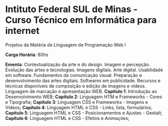 # Intituto Federal SUL de Minas - Curso Técnico em Informática para internet

Projetos da Matéria de Linguagem de Programação Web I

**Carga Horária**: 80hs

**Ementa**: Contextualização da arte e do design. Imagem e percepção. Evolução das artes e
tecnologias. Imagens digitais. Arte digital. Usabilidade em software. Fundamentos da
comunicação visual. Preparação e desenvolvimento das artes digitais. Softwares em publicidade.
Recursos e técnicas disponíveis de composição e edição de imagens e vídeos. Linguagem de
marcação e apresentação WEB.
**Capitulo 1**: Introdução ao Desenvolvimento WEB;
**Capitulo 2**: Linguagem HTM e Frameworks - Cores e Tipografia;
**Capitulo 3**: Linguagem CSS e Frameworks - Imagens e Vídeos;
**Capitulo 4**: Linguagem HTML e CSS - Links, lista, formulários;
**Capitulo 5**: Linguagem HTML e CSS - Posicionamentos e Ajustes - Gestalt;
**Capitulo 6**: Linguagem HTML e CSS - Efeitos e Animações;


